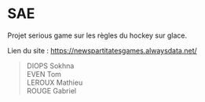 # SAE

Projet serious game sur les règles du hockey sur glace.

Lien du site : https://newspartitatesgames.alwaysdata.net/

> DIOPS Sokhna  
> EVEN Tom  
> LEROUX Mathieu  
> ROUGE Gabriel  

